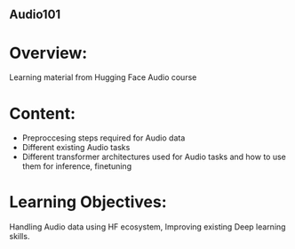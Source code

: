 ## Audio101

# Overview: 
Learning material from Hugging Face Audio course

# Content: 
- Preproccesing steps required for Audio data
- Different existing Audio tasks
- Different transformer architectures used for Audio tasks and how to use them for inference, finetuning

# Learning Objectives:
Handling Audio data using HF ecosystem,
Improving existing Deep learning skills.




